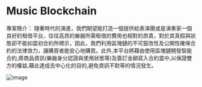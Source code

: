 # Music Blockchain

專案簡介：
隨著時代的演進，我們期望能打造一個提供給表演團或是演奏家一個良好的租借平台，往往高昂的樂器所需租借的費用也相對的昂貴，對於其真假與狀態卻不能如當初合約所標示，因此，我們利用區塊鏈的不可竄改性及公開性確保合約的法律效力，讓購買者能安心地購買。此外,本平台將藉由使用區塊鏈開發智能合約,將商品資訊(樂器身分認證與使用狀態等)及簽訂金額寫入合約當中,以保證雙方的權益,藉此達成去中心化的目的,避免資訊不對等的情況發生。





![image](https://user-images.githubusercontent.com/37394024/222506906-681b5242-523b-42c1-a055-5724d08c4073.png)
